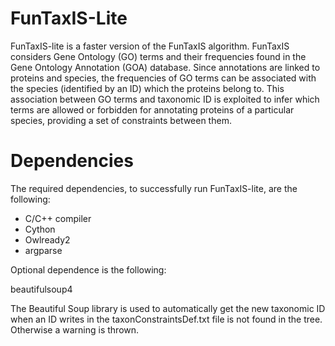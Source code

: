# FunTaxIS-Lite
FunTaxIS-lite is a faster version of the FunTaxIS algorithm. FunTaxIS considers Gene Ontology (GO) terms and their frequencies found in the Gene Ontology Annotation (GOA) database. Since annotations are linked to proteins and species, the frequencies of GO terms can be associated with the species (identified by an ID) which the proteins belong to. This association between GO terms and taxonomic ID is exploited to infer which terms are allowed or forbidden for annotating proteins of a particular species, providing a set of constraints between them.
# Dependencies
The required dependencies, to successfully run FunTaxIS-lite, are the following:

 - C/C++ compiler
 - Cython
 - Owlready2
 - argparse

Optional dependence is the following:

beautifulsoup4

The Beautiful Soup library is used to automatically get the new taxonomic ID when an ID writes in the taxonConstraintsDef.txt file is not found in the tree. Otherwise a warning is thrown.
